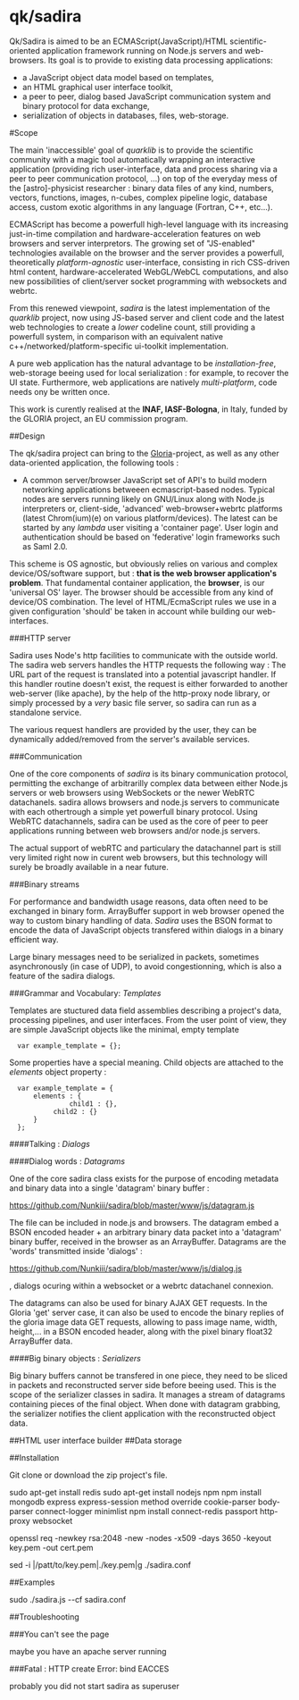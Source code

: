 qk/sadira
=====

Qk/Sadira is aimed to be an ECMAScript(JavaScript)/HTML scientific-oriented application framework running on Node.js servers and web-browsers. Its goal is to provide to existing data processing applications: 

* a JavaScript object data model based on templates,
* an HTML graphical user interface toolkit,
* a peer to peer, dialog based JavaScript communication system and binary protocol for data exchange,
* serialization of objects in databases, files, web-storage.

#Scope

The main 'inaccessible' goal of *quarklib* is to provide the scientific community with a magic tool automatically wrapping an interactive application (providing rich user-interface, data and process sharing via a peer to peer communication protocol, ...) on top of the everyday mess of the [astro]-physicist researcher : binary data files of any kind, numbers, vectors, functions, images, n-cubes, complex pipeline logic, database access, custom exotic algorithms in any language (Fortran, C++, etc...).

ECMAScript has become a powerfull high-level language with its increasing just-in-time compilation and hardware-acceleration features on web browsers and server interpretors. The growing set of "JS-enabled" technologies available on the browser and the server provides a powerfull, theoretically *platform-agnostic* user-interface, consisting in rich CSS-driven html content, hardware-accelerated WebGL/WebCL computations, and also new possibilities of client/server socket programming with websockets and webrtc. 

From this renewed viewpoint, *sadira* is the latest implementation of the *quarklib* project, now using JS-based server and client code and the latest web technologies to create a *lower* codeline count, still providing a powerfull system, in comparison with an equivalent native c++/networked/platform-specific ui-toolkit implementation. 

A pure web application has the natural advantage to be  *installation-free*, web-storage beeing used for local serialization :  for example, to recover the UI state. Furthermore, web applications are natively *multi-platform*, code needs ony be written once.

This work is curently realised at the **INAF, IASF-Bologna**, in Italy, funded by the GLORIA project, an EU commission program. 

##Design

The qk/sadira project can bring to the [Gloria][1]-project, as well as any other data-oriented application, the following tools :
 
- A common server/browser JavaScript set of API's to build modern networking applications betweeen ecmascript-based nodes. Typical nodes are servers running likely on GNU/Linux along with Node.js interpreters or, client-side, 'advanced' web-browser+webrtc platforms (latest Chrom(ium)(e) on various platform/devices). The latest can be started by any *lambda* user visiting a 'container page'. User login and authentication should be based on 'federative' login frameworks such as Saml 2.0.

This scheme is OS agnostic, but obviously relies on various and complex device/OS/software support, but : **that is the web browser application's problem**. That fundamental container application, the **browser**, is our 'universal OS' layer. The browser should be accessible from any kind of device/OS combination. The level of HTML/EcmaScript rules we use in a given configuration 'should' be taken in account while building our web-interfaces.

[1]: http://www.gloria-project.eu "GLORIA"

###HTTP server

Sadira uses Node's http facilities to communicate with the outside world. The sadira web servers handles the HTTP requests the following way : The URL part of the request is translated into a potential javascript handler. If this handler routine doesn't exist, the request is either forwarded to another web-server (like apache), by the help of the http-proxy node library, or simply processed by a *very* basic file server, so sadira can run as a standalone service.

The various request handlers are provided by the user, they can be dynamically added/removed from the server's available services.

###Communication

One of the core components of *sadira* is its binary communication protocol, permitting the exchange of arbitrarilly complex data between either Node.js servers or web browsers using WebSockets or the newer WebRTC datachanels. sadira allows browsers and node.js servers to communicate with each othertrough a simple yet powerfull binary protocol. Using WebRTC datachannels, sadira can be used as the core of peer to peer applications running between web browsers and/or node.js servers. 

The actual support of webRTC and particulary the datachannel part is still very limited right now in curent web browsers, but this technology will surely be broadly available in a near future.

###Binary streams

For performance and bandwidth usage reasons, data often need to be exchanged in binary form. ArrayBuffer support in web browser opened the way to custom binary handling of data. *Sadira* uses the BSON format to encode the data of JavaScript objects transfered within dialogs in a binary efficient way. 

Large binary messages need to be serialized in packets, sometimes asynchronously (in case of UDP), to avoid congestionning, which is also a feature of the sadira dialogs.


###Grammar and Vocabulary: *Templates*

Templates are stuctured data field assemblies describing a project's data, processing pipelines, and user interfaces. From the user point of view, they are simple JavaScript objects like the minimal, empty template 

	  var example_template = {};


Some properties have a special meaning. Child objects are attached to the *elements* object property : 

	  var example_template = {
	      elements : {
	      	       child1 : {},
		       child2 : {}
	      }
	  };

	 

####Talking : *Dialogs*


####Dialog words : *Datagrams*


One of the core sadira class exists for the purpose of encoding metadata and binary data into a single 'datagram' binary buffer :

https://github.com/Nunkiii/sadira/blob/master/www/js/datagram.js

The file can be included in node.js and browsers. The datagram embed a BSON encoded header  +  an arbitrary binary data packet into a 'datagram' binary buffer, received in the browser as an ArrayBuffer. Datagrams are the 'words' transmitted inside 'dialogs' :

https://github.com/Nunkiii/sadira/blob/master/www/js/dialog.js

, dialogs ocuring within a websocket or a webrtc datachanel connexion.

The datagrams can also be used for binary AJAX GET requests. In the Gloria 'get' server case, it can also be used to encode the binary replies of the gloria image data GET requests, allowing to pass image name, width, height,... in a BSON encoded header, along with the pixel binary float32 ArrayBuffer data.

####Big binary objects : *Serializers*
   
Big binary buffers cannot be transfered in one piece, they need to be sliced in packets and reconstructed server side before beeing used. This is the scope of the serializer classes in sadira. It manages a stream of datagrams containing pieces of the final object. When done with datagram grabbing, the serializer notifies the client application with the reconstructed object data.

 
##HTML user interface builder 
##Data storage 

##Installation

Git clone or download the zip project's file.

sudo apt-get install redis
sudo apt-get install nodejs npm
npm install mongodb express express-session method override cookie-parser body-parser connect-logger minimlist 
npm install connect-redis passport http-proxy websocket

openssl req -newkey rsa:2048 -new -nodes -x509 -days 3650 -keyout key.pem -out cert.pem

sed -i |/patt/to/key.pem|./key.pem|g ./sadira.conf


##Examples

sudo ./sadira.js --cf sadira.conf


##Troubleshooting

###You can't see the page

maybe you have an apache server running

###Fatal : HTTP create Error: bind EACCES

probably you did not start sadira as superuser

